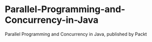 # Parallel-Programming-and-Concurrency-in-Java
Parallel Programming and Concurrency in Java, published by Packt
